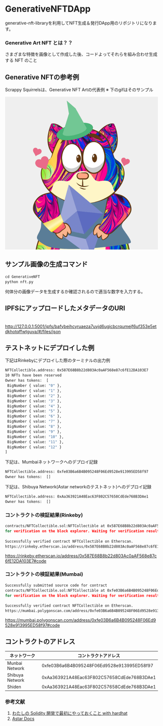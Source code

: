 # GenerativeNFTDApp
generative-nft-libraryを利用してNFT生成＆発行DApp用のリポジトリになります。

### Generative Art NFT とは？？

さまざまな特徴を画像として作成した後、コードよってそれらを組み合わせ生成する NFT のこと

## Generative NFTの参考例

Scrappy Squirrelsは、Generative NFT Artの代表例
※ 下のgifはそのサンプル

![Scrrappy](./GenerativeNFT/squirrels.gif)

## サンプル画像の生成コマンド
 `cd GenerativeNFT`  
 `python nft.py`  

 何体分の画像データを生成するか確認されるので適当な数字を入力する。

## IPFSにアップロードしたメタデータのURI
　http://127.0.0.1:5001/ipfs/bafybeihcyruaeza7uyjd6ugicbcrqumejf6uf353e5etdkhotqffwtguva/#/files/json  

## テストネットにデプロイした例
 下記はRinkebyにデプロイした際のターミナルの出力例

 ```cmd
NFTCollectible.address: 0x587E68B8b22d803Ac0aAF568e87c6fE12DA103E7
10 NFTs have been reserved
Owner has tokens:  [
  BigNumber { value: "0" },
  BigNumber { value: "1" },
  BigNumber { value: "2" },
  BigNumber { value: "3" },
  BigNumber { value: "4" },
  BigNumber { value: "5" },
  BigNumber { value: "6" },
  BigNumber { value: "7" },
  BigNumber { value: "8" },
  BigNumber { value: "9" },
  BigNumber { value: "10" },
  BigNumber { value: "11" },
  BigNumber { value: "12" }
]
 ```

 下記は、Mumbaiネットワークへのデプロイ記録
 ```cmd
 NFTCollectible.address: 0xfe03B6a6B4B095248F06Ed9528e913995ED58f97
 Owner has tokens:  [] 
 ```

 下記は、Shibuya Network(Astar networkのテストネット)へのデプロイ記録
 ```cmd
 NFTCollectible.address: 0xAa363921A48Eac63F802C57658CdEde768B3DAe1
Owner has tokens:  []
 ```

### コントラクトの検証結果(Rinkeby)
 ```cmd
 contracts/NFTCollectible.sol:NFTCollectible at 0x587E68B8b22d803Ac0aAF568e87c6fE12DA103E7
for verification on the block explorer. Waiting for verification result...

Successfully verified contract NFTCollectible on Etherscan.
https://rinkeby.etherscan.io/address/0x587E68B8b22d803Ac0aAF568e87c6fE12DA103E7#code
 ```

 <a href="https://rinkeby.etherscan.io/address/0x587E68B8b22d803Ac0aAF568e87c6fE12DA103E7#code">https://rinkeby.etherscan.io/address/0x587E68B8b22d803Ac0aAF568e87c6fE12DA103E7#code</a>

### コントラクトの検証結果(Mumbai)
 ```cmd
 Successfully submitted source code for contract
contracts/NFTCollectible.sol:NFTCollectible at 0xfe03B6a6B4B095248F06Ed9528e913995ED58f97
for verification on the block explorer. Waiting for verification result...

Successfully verified contract NFTCollectible on Etherscan.
https://mumbai.polygonscan.com/address/0xfe03B6a6B4B095248F06Ed9528e913995ED58f97#code 
 ```

 <a href="https://mumbai.polygonscan.com/address/0xfe03B6a6B4B095248F06Ed9528e913995ED58f97#code">https://mumbai.polygonscan.com/address/0xfe03B6a6B4B095248F06Ed9528e913995ED58f97#code</a>

## コントラクトのアドレス

|ネットワーク|コントラクトアドレス|
|---|---|
|Munbai Network|0xfe03B6a6B4B095248F06Ed9528e913995ED58f97|
|Shibuya Network|0xAa363921A48Eac63F802C57658CdEde768B3DAe1|
|Shiden|0xAa363921A48Eac63F802C57658CdEde768B3DAe1|

### 参考文献
1. [わたしの Solidity 開発で最初にやっておくこと with hardhat](https://zenn.dev/linnefromice/articles/my-solidity-dev-environment-with-hardhat)
2. [Astar Docs](https://docs.astar.network/docs/wasm/stack/smart-contract-wasm)